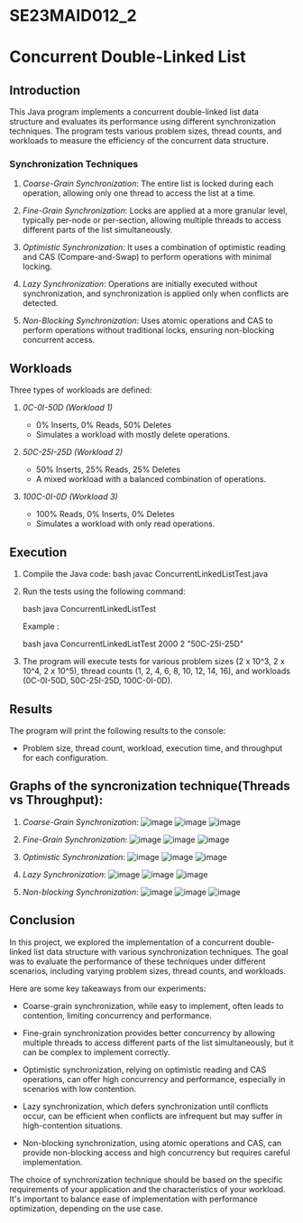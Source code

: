 # SE23MAID012_2
# Concurrent Double-Linked List

## Introduction

This Java program implements a concurrent double-linked list data structure and evaluates its performance using different synchronization techniques. The program tests various problem sizes, thread counts, and workloads to measure the efficiency of the concurrent data structure.

### Synchronization Techniques

1. *Coarse-Grain Synchronization*: The entire list is locked during each operation, allowing only one thread to access the list at a time.

2. *Fine-Grain Synchronization*: Locks are applied at a more granular level, typically per-node or per-section, allowing multiple threads to access different parts of the list simultaneously.

3. *Optimistic Synchronization*: It uses a combination of optimistic reading and CAS (Compare-and-Swap) to perform operations with minimal locking.

4. *Lazy Synchronization*: Operations are initially executed without synchronization, and synchronization is applied only when conflicts are detected.

5. *Non-Blocking Synchronization*: Uses atomic operations and CAS to perform operations without traditional locks, ensuring non-blocking concurrent access.

## Workloads

Three types of workloads are defined:

1. *0C-0I-50D (Workload 1)*
   - 0% Inserts, 0% Reads, 50% Deletes
   - Simulates a workload with mostly delete operations.

2. *50C-25I-25D (Workload 2)*
   - 50% Inserts, 25% Reads, 25% Deletes
   - A mixed workload with a balanced combination of operations.

3. *100C-0I-0D (Workload 3)*
   - 100% Reads, 0% Inserts, 0% Deletes
   - Simulates a workload with only read operations.

## Execution

1. Compile the Java code:
   bash
    javac ConcurrentLinkedListTest.java
   

2. Run the tests using the following command:

   bash
    java ConcurrentLinkedListTest <problemSize> <numThreads> <workload>
   

   Example : 

   bash
    java ConcurrentLinkedListTest 2000 2 "50C-25I-25D"
   

3. The program will execute tests for various problem sizes (2 x 10^3, 2 x 10^4, 2 x 10^5), thread counts (1, 2, 4, 6, 8, 10, 12, 14, 16), and workloads (0C-0I-50D, 50C-25I-25D, 100C-0I-0D).

## Results

The program will print the following results to the console:

- Problem size, thread count, workload, execution time, and throughput for each configuration.

## Graphs of the syncronization technique(Threads vs Throughput):

1. *Coarse-Grain Synchronization*:
![image](https://github.com/JyothiNarsini/SE23MAID012_2/assets/88646255/f18c604d-08a8-4fa4-9023-bde94090db87)
![image](https://github.com/JyothiNarsini/SE23MAID012_2/assets/88646255/760b4037-ac54-46fa-8d77-bd9d1d014534)
![image](https://github.com/JyothiNarsini/SE23MAID012_2/assets/88646255/7c2e6b54-4ac3-45d4-88fd-ef521d6a7236)

   

2. *Fine-Grain Synchronization*:
![image](https://github.com/JyothiNarsini/SE23MAID012_2/assets/88646255/ee3570b2-fab7-4b4f-a54b-2194e9867b45)
![image](https://github.com/JyothiNarsini/SE23MAID012_2/assets/88646255/dbeb33fa-0ce7-4c91-b6ab-1d1e7756aec1)
![image](https://github.com/JyothiNarsini/SE23MAID012_2/assets/88646255/74bce540-7976-4ae0-88d4-7279e9641e44)
	


3. *Optimistic Synchronization*:
![image](https://github.com/JyothiNarsini/SE23MAID012_2/assets/88646255/3547ade8-44de-4457-b192-b37b54eb43ad)
![image](https://github.com/JyothiNarsini/SE23MAID012_2/assets/88646255/258ff16a-98dd-4d3a-9529-67de1f1e4a08)
![image](https://github.com/JyothiNarsini/SE23MAID012_2/assets/88646255/2fbf1fec-0a22-4b84-b44d-4c96dbaba807)
   


5. *Lazy Synchronization*:
![image](https://github.com/JyothiNarsini/SE23MAID012_2/assets/88646255/a00e08d2-9263-4c5a-b0f4-1dfce50b702a)
![image](https://github.com/JyothiNarsini/SE23MAID012_2/assets/88646255/74e29339-60f2-412f-a2ae-292e064ce793)
![image](https://github.com/JyothiNarsini/SE23MAID012_2/assets/88646255/d026a19e-36fd-426b-8c9d-93d8cc41cca0)



7. *Non-blocking Synchronization*:
![image](https://github.com/JyothiNarsini/SE23MAID012_2/assets/88646255/d77eca97-3f53-49bf-a062-3d1d1d41f059)
![image](https://github.com/JyothiNarsini/SE23MAID012_2/assets/88646255/8d2e890f-faa4-4087-9962-a462dcda007a)
![image](https://github.com/JyothiNarsini/SE23MAID012_2/assets/88646255/900a496a-89c4-4ba7-858e-add4f537c77e)


## Conclusion

In this project, we explored the implementation of a concurrent double-linked list data structure with various synchronization techniques. The goal was to evaluate the performance of these techniques under different scenarios, including varying problem sizes, thread counts, and workloads.

Here are some key takeaways from our experiments:

- Coarse-grain synchronization, while easy to implement, often leads to contention, limiting concurrency and performance.

- Fine-grain synchronization provides better concurrency by allowing multiple threads to access different parts of the list simultaneously, but it can be complex to implement correctly.

- Optimistic synchronization, relying on optimistic reading and CAS operations, can offer high concurrency and performance, especially in scenarios with low contention.

- Lazy synchronization, which defers synchronization until conflicts occur, can be efficient when conflicts are infrequent but may suffer in high-contention situations.

- Non-blocking synchronization, using atomic operations and CAS, can provide non-blocking access and high concurrency but requires careful implementation.

The choice of synchronization technique should be based on the specific requirements of your application and the characteristics of your workload. It's important to balance ease of implementation with performance optimization, depending on the use case.

